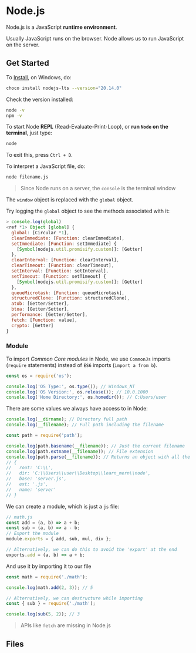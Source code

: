 # Node.js

Node.js is a JavaScript **runtime environment**.

Usually JavaScript runs on the browser.
Node allows us to run JavaScript on the server.

## Get Started

To [Install](https://nodejs.org/en/download/), on Windows, do:

```bash
choco install nodejs-lts --version="20.14.0"
```

Check the version installed:

```bash
node -v
npm -v
```

To start Node **REPL** (Read-Evaluate-Print-Loop), or **run `Node` on the terminal**, just type:

```bash
node
```

To exit this, press `Ctrl + D`.

To interpret a JavaScript file, do:

```bash
node filename.js
```

> Since Node runs on a server, the `console` is the terminal window

The `window` object is replaced with the `global` object.

Try logging the `global` object to see the methods associated with it:

```js
> console.log(global)
<ref *1> Object [global] {
  global: [Circular *1],
  clearImmediate: [Function: clearImmediate],
  setImmediate: [Function: setImmediate] {
    [Symbol(nodejs.util.promisify.custom)]: [Getter]
  },
  clearInterval: [Function: clearInterval],
  clearTimeout: [Function: clearTimeout],
  setInterval: [Function: setInterval],
  setTimeout: [Function: setTimeout] {
    [Symbol(nodejs.util.promisify.custom)]: [Getter]
  },
  queueMicrotask: [Function: queueMicrotask],
  structuredClone: [Function: structuredClone],
  atob: [Getter/Setter],
  btoa: [Getter/Setter],
  performance: [Getter/Setter],
  fetch: [Function: value],
  crypto: [Getter]
}
```

### Module

To import *Common Core modules* in Node, we use `CommonJs` imports (`require` statements) instead of `ES6` imports (`import a from b`).

```js
const os = require('os');

console.log('OS Type:', os.type()); // Windows_NT
console.log('OS Version:', os.release()); // 10.0.1000
console.log('Home Directory:', os.homedir()); // C:Users/user
```

There are some values we always have access to in Node:

```js
console.log(__dirname); // Directory full path
console.log(__filename); // Full path including the filename
```
```js
const path = require('path');

console.log(path.basename(__filename)); // Just the current filename
console.log(path.extname(__filename)); // File extension
console.log(path.parse(__filename)); // Returns an object with all the info
// {
//   root: 'C:\\',
//   dir: 'C:\\Users\\user\\Desktop\\learn_mern\\node',
//   base: 'server.js',
//   ext: '.js',
//   name: 'server'
// }
```

We can create a module, which is just a `js` file:

```js
// math.js
const add = (a, b) => a + b;
const sub = (a, b) => a - b;
// Export the module
module.exports = { add, sub, mul, div };
```
```js
// Alternatively, we can do this to avoid the 'export' at the end
exports.add = (a, b) => a + b;
```

And use it by importing it to our file
```js
const math = require('./math');

console.log(math.add(2, 3)); // 5
```
```js
// Alternatively, we can destructure while importing
const { sub } = require('./math');

console.log(sub(5, 2)); // 3
```

> APIs like `fetch` are missing in Node.js

## Files
